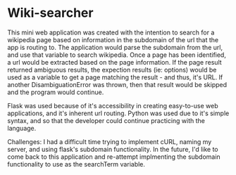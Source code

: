 # Wiki-searcher
This mini web application was created with the intention to search for a wikipedia page based on information in the subdomain of the url that the app is routing to.
The application would parse the subdomain from the url, and use that variable to search wikipedia. Once a page has been identified, a url would be extracted based on the page information.
If the page result returned ambiguous results, the expection results (ie: options) would be used as a variable to get a page matching the result - and thus, it's URL.
If another DisambiguationError was thrown, then that result would be skipped and the program would continue.

Flask was used because of it's accessibility in creating easy-to-use web applications, and it's inherent url routing. Python was used due to it's simple syntax, and so that the developer could continue practicing with the language.

Challenges:
I had a difficult time trying to implement cURL, naming my server, and using flask's subdomain functionality.
In the future, I'd like to come back to this application and re-attempt implmenting the subdomain functionality to use as the searchTerm variable.

